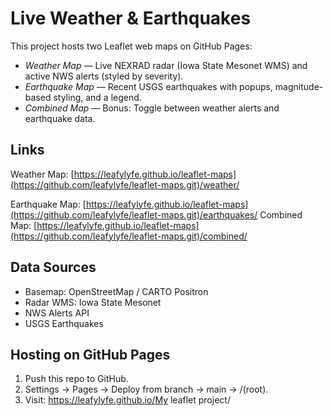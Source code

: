 # Live Weather & Earthquakes 

This project hosts two Leaflet web maps on GitHub Pages:

- *Weather Map* — Live NEXRAD radar (Iowa State Mesonet WMS) and active NWS alerts (styled by severity).
- *Earthquake Map* — Recent USGS earthquakes with popups, magnitude-based styling, and a legend.
- *Combined Map* — Bonus: Toggle between weather alerts and earthquake data.

## Links
Weather Map:
[https://leafylyfe.github.io/leaflet-maps](https://github.com/leafylyfe/leaflet-maps.git)/weather/

Earthquake Map:
[https://leafylyfe.github.io/leaflet-maps](https://github.com/leafylyfe/leaflet-maps.git)/earthquakes/
Combined Map:
[https://leafylyfe.github.io/leaflet-maps](https://github.com/leafylyfe/leaflet-maps.git)/combined/

## Data Sources
- Basemap: OpenStreetMap / CARTO Positron
- Radar WMS: Iowa State Mesonet
- NWS Alerts API
- USGS Earthquakes

## Hosting on GitHub Pages
1. Push this repo to GitHub.
2. Settings → Pages → Deploy from branch → main → /(root).
3. Visit: https://leafylyfe.github.io/My leaflet project/

